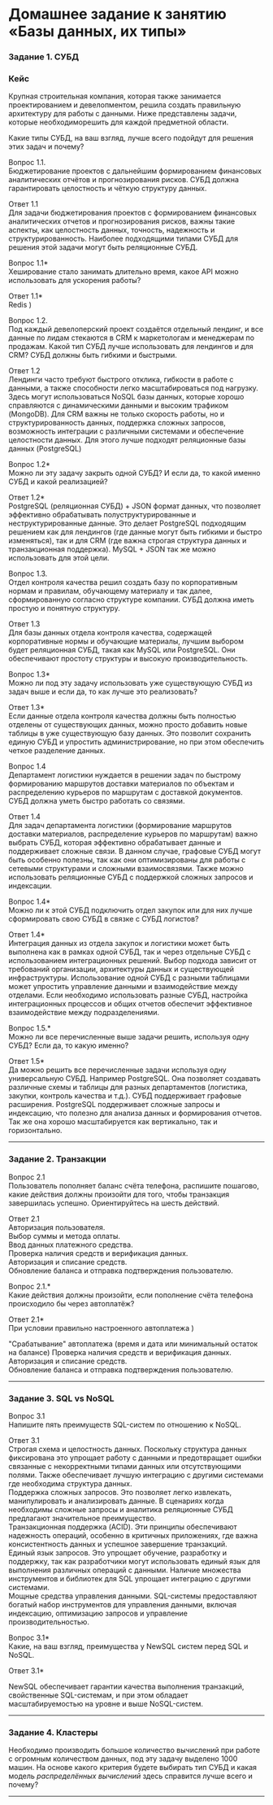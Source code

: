 # Домашнее задание к занятию «Базы данных, их типы»


### Задание 1. СУБД

### Кейс
Крупная строительная компания, которая также занимается проектированием и девелопментом, решила создать правильную архитектуру для работы с данными. Ниже представлены задачи, которые необходиморешить для каждой предметной области. 

Какие типы СУБД, на ваш взгляд, лучше всего подойдут для решения этих задач и почему? 
 
Вопрос 1.1.  
Бюджетирование проектов с дальнейшим формированием финансовых аналитических отчётов и прогнозирования рисков. СУБД должна гарантировать целостность и чёткую структуру данных.

Ответ 1.1  
Для задачи бюджетирования проектов с формированием финансовых аналитических отчетов и прогнозирования рисков, важны такие аспекты, как целостность данных, точность, надежность и структурированность. Наиболее подходящими типами СУБД для решения этой задачи могут быть реляционные СУБД.

Вопрос 1.1*    
Хеширование стало занимать длительно время, какое API можно использовать для ускорения работы? 

Ответ 1.1*    
Redis )

Вопрос 1.2.   
Под каждый девелоперский проект создаётся отдельный лендинг, и все данные по лидам стекаются в CRM к маркетологам и менеджерам по продажам. Какой тип СУБД лучше использовать для лендингов и для CRM? 
СУБД должны быть гибкими и быстрыми.

Ответ 1.2   
Лендинги часто требуют быстрого отклика, гибкости в работе с данными, а также способности легко масштабироваться под нагрузку. Здесь могут использоваться NoSQL базы данных, которые хорошо справляются с динамическими данными и высоким трафиком (MongoDB). Для CRM важны не только скорость работы, но и структурированность данных, поддержка сложных запросов, возможность интеграции с различными системами и обеспечение целостности данных. Для этого лучше подходят реляционные базы данных (PostgreSQL)

Вопрос 1.2*    
Можно ли эту задачу закрыть одной СУБД? И если да, то какой именно СУБД и какой реализацией?

Ответ 1.2*   
PostgreSQL (реляционная СУБД) + JSON формат данных, что позволяет эффективно обрабатывать полуструктурированные и неструктурированные данные. Это делает PostgreSQL подходящим решением как для лендингов (где данные могут быть гибкими и быстро изменяться), так и для CRM (где важна строгая структура данных и транзакционная поддержка).
MySQL + JSON так же можно использовать для этой цели.

Вопрос 1.3.    
Отдел контроля качества решил создать базу по корпоративным нормам и правилам, обучающему материалу и так далее, сформированную согласно структуре компании. СУБД должна иметь простую и понятную структуру.

Ответ 1.3   
Для базы данных отдела контроля качества, содержащей корпоративные нормы и обучающие материалы, лучшим выбором будет реляционная СУБД, такая как MySQL или PostgreSQL. Они обеспечивают простоту структуры и высокую производительность.

Вопрос 1.3*    
Можно ли под эту задачу использовать уже существующую СУБД из задач выше и если да, то как лучше это реализовать?

Ответ 1.3*  
Если данные отдела контроля качества должны быть полностью отделены от существующих данных, можно просто добавить новые таблицы в уже существующую базу данных. Это позволит сохранить единую СУБД и упростить администрирование, но при этом обеспечить четкое разделение данных.

Вопрос 1.4      
Департамент логистики нуждается в решении задач по быстрому формированию маршрутов доставки материалов по объектам и распределению курьеров по маршрутам с доставкой документов. СУБД должна уметь быстро работать со связями.

Ответ 1.4   
Для задач департамента логистики (формирование маршрутов доставки материалов, распределение курьеров по маршрутам) важно выбрать СУБД, которая эффективно обрабатывает данные и поддерживает сложные связи. В данном случае, графовые СУБД могут быть особенно полезны, так как они оптимизированы для работы с сетевыми структурами и сложными взаимосвязями. Также можно использовать реляционные СУБД с поддержкой сложных запросов и индексации.

Вопрос 1.4*       
Можно ли к этой СУБД подключить отдел закупок или для них лучше сформировать свою СУБД в связке с СУБД логистов?

Ответ 1.4*      
Интеграция данных из отдела закупок и логистики может быть выполнена как в рамках одной СУБД, так и через отдельные СУБД с использованием интеграционных решений. Выбор подхода зависит от требований организации, архитектуры данных и существующей инфраструктуры. Использование одной СУБД с разными таблицами может упростить управление данными и взаимодействие между отделами. Если необходимо использовать разные СУБД, настройка интеграционных процессов и общих отчетов обеспечит эффективное взаимодействие между подразделениями.

Вопрос 1.5.*    
Можно ли все перечисленные выше задачи решить, используя одну СУБД? Если да, то какую именно?

Ответ 1.5*    
Да можно решить все перечисленные задачи используя одну универсальную СУБД. Например PostgreSQL. Она позволяет создавать различные схемы и таблицы для разных департаментов (логистика, закупки, контроль качества и т.д.). СУБД поддерживает графовые расширения. PostgreSQL поддерживает сложные запросы и индексацию, что полезно для анализа данных и формирования отчетов. Так же она хорошо масштабируется как вертикально, так и горизонтально.


---

### Задание 2. Транзакции

Вопрос 2.1       
Пользователь пополняет баланс счёта телефона, распишите пошагово, какие действия должны произойти для того, чтобы транзакция завершилась успешно. Ориентируйтесь на шесть действий.

Ответ 2.1    
Авторизация пользователя.   
Выбор суммы и метода оплаты.   
Ввод данных платежного средства.   
Проверка наличия средств и верификация данных.   
Авторизация и списание средств.   
Обновление баланса и отправка подтверждения пользователю.   


Вопрос 2.1.*     
Какие действия должны произойти, если пополнение счёта телефона происходило бы через автоплатёж?

Ответ 2.1*      
При условии правильно настроенного автоплатежа )

"Срабатывание" автоплатежа (время и дата или минимальный остаток на балансе)
Проверка наличия средств и верификация данных.   
Авторизация и списание средств.   
Обновление баланса и отправка подтверждения пользователю. 

---

### Задание 3. SQL vs NoSQL

Вопрос 3.1      
Напишите пять преимуществ SQL-систем по отношению к NoSQL. 

Ответ 3.1    
Строгая схема и целостность данных. Поскольку структура данных фиксирована это упрощает работу с данными и предотвращает ошибки связанные с некорректными типами данных или отсутствующими полями. Также обеспечивает лучшую интеграцию с другими системами где необходима структура данных.     
Поддержка сложных запросов. Это позволяет легко извлекать, манипулировать и анализировать данные. В сценариях когда необходимы сложные запросы и аналитика реляционные СУБД предлагают значительное преимущество.      
Транзакционная поддержка (ACID). Эти принципы обеспечивают надежность операций, особенно в критичных приложениях, где важна консистентность данных и успешное завершение транзакций.      
Единый язык запросов. Это упрощает обучение, разработку и поддержку, так как разработчики могут использовать единый язык для выполнения различных операций с данными. Наличие множества инструментов и библиотек для SQL упрощает интеграцию с другими системами.      
Мощные средства управления данными. SQL-системы предоставляют богатый набор инструментов для управления данными, включая индексацию, оптимизацию запросов и управление производительностью.

Вопрос 3.1*      
Какие, на ваш взгляд, преимущества у NewSQL систем перед SQL и NoSQL.

Ответ 3.1*      

NewSQL обеспечивает гарантии качества выполнения транзакций, свойственные SQL-системам, и при этом обладает масштабируемостью на уровне и выше NoSQL-систем.

---

### Задание 4. Кластеры

Необходимо производить большое количество вычислений при работе с огромным количеством данных, под эту задачу 
выделено 1000 машин. 
На основе какого критерия будете выбирать тип СУБД и какая модель *распределённых вычислений* 
здесь справится лучше всего и почему?


---
